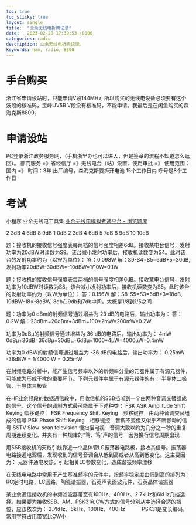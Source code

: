 ```yaml
---
toc: true
toc_sticky: true
layout: single
title:  "业余无线电折腾记录"
date:   2023-02-28 17:39:53 +0800
categories: radio
description: 业余无线电折腾记录。
keywords: ham, radio, 8800
---
```


# 手台购买
浙江省申请设站时，只能申请V段144MHz, 所以购买的无线电设备必须要有这个波段的核准码，宝峰UV5R V段没有核准码，不能申请。我最后是在闲鱼购买的森海克斯8800。

# 申请设站
PC登录浙江政务服务网，（手机浙里办也可以进入，但是签章的流程不知道怎么返回）。
部门服务 =》省经信厅 =》无线电台（站）设置、使用审批 =》 使用范围：国内 =》 时间：3年
出厂编号，森海克斯要拆开电池
15个工作日内
呼号是8个工作日

# 考试
小程序 业余无线电工具集
[业余无线电模拟考试平台 - 浏览题库](https://www.cqid.cn/all/)

2 3dB 4 6dB 8 9dB 
1 0dB 2 3dB 4 6dB 5 7dB 8 9dB 10 10dB

题：接收机的接收信号强度表每两档的信号强度相差6dB。接收某电台信号，发射功率为20dBW时读数为S9。该台减小发射功率后，接收机读数变为S4。此时该台的发射功率约为（以W为单位）：
答：0.098W
解：S9-S4=S5=6dB*5=30dB, 发射功率20dBW-30dBW=-10dBW=1/10W=0.1W

题：接收机的接收信号强度表每两档的信号强度相差6dB。接收某电台信号，发射功率为10dBW时读数为S8。该台减小发射功率后，接收机读数变为S5。此时该台的发射功率约为（以W为单位）：
答：0.156W
解：S8-S5=S3=6dB*3=18dB, 10dBW-18=-8dBW, 8db在9db和7db中间，大概是1/8到1/5之间

题：功率为0 dBm的射频信号通过增益为 23 dB的电路后，输出功率为：
答：0.2W
解：23dBm=20dBm+3dBm=100*2mW=200mW=0.2W

功率为0dBμ的射频信号通过增益为 36 dB的电路后，输出功率为：
4mW
0dBμ+36dB=36dBμ=30dBμ+6dBμ=1000*4μW=4000μW=0.4mW

功率为0 dBW的射频信号通过增益为 -36 dB的电路后，输出功率为：
0.25mW
-36dBW = 1/4000 W = 0.25mW

在射频电路分析中，能产生信号频率以外的新频率分量的元器件属于有源元器件，可能成为形成干扰的重要环节。下列元器件中属于有源元器件的有：
半导体二极管、半导体三极管

在HF业余频段的数据通信段中，用收信机的SSB挡听到一个由两种音调交替组成的信号，这个信号的调制方式最可能属于下述种类：
FSK
ASK Amplitude Shift Keying 幅移键控　
FSK Frequency Shift Keying　频移键控　由两种音调交替组成的信号
PSK Phase Shift Keying　相移键控　音调不变但又似乎不断颤动的信号
SSTV Slow-scan television 慢扫描电视　音调大致以约为几分之一秒的重复周期连续变化、并夹有一种规律的“笃、笃”声的信号　因为换行信号周期出现

用SSB接收机的天线引线靠近一个晶体管LC振荡器电路板，接收其信号。振荡器电路接通电源后，发现收到的信号音调会从低到高或者从高到低变化。这主要因为：
元器件通电发热，引起相关LC参数变化，造成谐振频率漂移

在无线电电路中常用于产生基准频率的元件中，按频率稳定度由低到高的排列为：
RC定时电路，LC回路，陶瓷谐振器，石英声表面波元件，石英晶体谐振器

某业余通信接收机的中频滤波器带宽有100Hz、400Hz、2.7kHz和6kHz几挡选择。如果要为接收SSB、AM、PSK31和CW方式的信号分别从中选择合适的挡位，应该依次为：
 2.7kHz、6kHz、100Hz、400Hz　　　
 PSK31是变长编码，常用字符占用带宽比CW小

